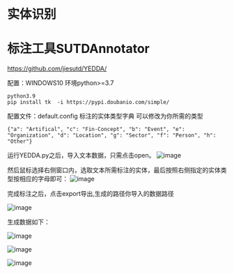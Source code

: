
# 实体识别


# 标注工具SUTDAnnotator

https://github.com/jiesutd/YEDDA/

配置：WINDOWS10 环境python>=3.7

```
python3.9
pip install tk  -i https://pypi.doubanio.com/simple/
```

配置文件：default.config  标注的实体类型字典  可以修改为你所需的类型
```
{"a": "Artifical", "c": "Fin-Concept", "b": "Event", "e": "Organization", "d": "Location", "g": "Sector", "f": "Person", "h": "Other"}
```

运行YEDDA.py之后，导入文本数据，只需点击open。
![image](https://user-images.githubusercontent.com/36963108/209913544-9fcc43f6-6c2e-4c3b-888e-35b66f9b14c5.png)

然后鼠标选择右侧窗口内，选取文本所需标注的实体，最后按照右侧指定的实体类型按相应的字母即可：
![image](https://user-images.githubusercontent.com/36963108/209912909-95fdf3dd-d009-471e-bddd-db0281d08cc7.png)

完成标注之后，点击export导出,生成的路径你导入的数据路径

![image](https://user-images.githubusercontent.com/36963108/209913212-fe045cae-7650-4e23-83cd-712d2918f8e5.png)


生成数据如下：




![image](https://user-images.githubusercontent.com/36963108/209913486-a0bf96cb-2468-4099-8967-97714389ef5e.png)



![image](https://user-images.githubusercontent.com/36963108/209913400-eb065ae0-3d0d-45b9-8d97-3982212ba5e8.png)


![image](https://user-images.githubusercontent.com/36963108/209913436-bbb6fdf9-1385-49e7-b132-90dfd4d07c41.png)
